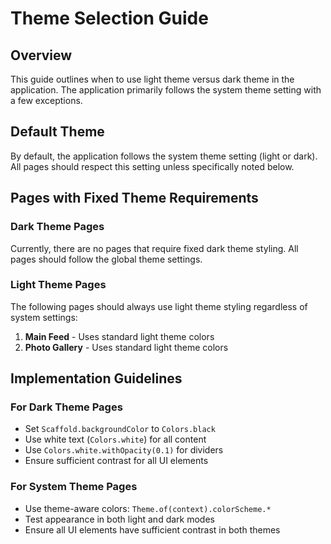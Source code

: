 # Theme Selection Guide

## Overview
This guide outlines when to use light theme versus dark theme in the application. The application primarily follows the system theme setting with a few exceptions.

## Default Theme
By default, the application follows the system theme setting (light or dark). All pages should respect this setting unless specifically noted below.

## Pages with Fixed Theme Requirements

### Dark Theme Pages
Currently, there are no pages that require fixed dark theme styling. All pages should follow the global theme settings.

### Light Theme Pages
The following pages should always use light theme styling regardless of system settings:

1. **Main Feed** - Uses standard light theme colors
2. **Photo Gallery** - Uses standard light theme colors

## Implementation Guidelines

### For Dark Theme Pages
- Set `Scaffold.backgroundColor` to `Colors.black`
- Use white text (`Colors.white`) for all content
- Use `Colors.white.withOpacity(0.1)` for dividers
- Ensure sufficient contrast for all UI elements

### For System Theme Pages
- Use theme-aware colors: `Theme.of(context).colorScheme.*`
- Test appearance in both light and dark modes
- Ensure all UI elements have sufficient contrast in both themes